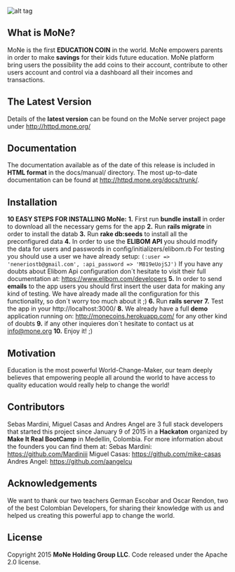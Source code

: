 ![alt tag](https://encrypted-tbn1.gstatic.com/images?q=tbn:ANd9GcQUAQPTH1x00vcd55TpS5vaHdPgF8V8JTNxzliJKWKHFcZj_9db)

## What is MoNe?

MoNe is the first **EDUCATION COIN** in the world. MoNe empowers parents in order to make **savings** for their kids future education. MoNe platform bring users the possibility the add coins to their account, contribute to other users account and control via a dashboard all their incomes and transactions. 

## The Latest Version

Details of the **latest version** can be found on the MoNe server project page under http://httpd.mone.org/

## Documentation

The documentation available as of the date of this release is included in **HTML format** in the docs/manual/ directory.  The most
up-to-date documentation can be found at http://httpd.mone.org/docs/trunk/.

## Installation
**10 EASY STEPS FOR INSTALLING MoNe:**
**1.** First run **bundle install** in order to download all the necessary gems for the app
**2.** Run **rails migrate** in order to install the datab
**3.** Run **rake db:seeds** to install all the preconfigured data
**4.** In order to use the **ELIBOM API** you should modify the data for users and passwords in config/initializers/elibom.rb
For testing you should use a user we have already setup: 
 ```(:user => 'neneriostb@gmail.com', :api_password => 'M819eUojSJ')```
If you have any doubts about Elibom Api configuration don´t hesitate to visit their full documentation at: https://www.elibom.com/developers
**5.** In order to send **emails** to the app users you should first insert the user data for making any kind of testing. We have already made all the configuration for this functionality, so don´t worry too much about it ;)
**6.** Run **rails server**
**7.** Test the app in your http://localhost:3000/
**8.** We already have a full **demo** application running on: http://monecoins.herokuapp.com/ for any other kind of doubts
**9.** if any other inquieres don´t hesitate to contact us at info@mone.org
**10.** Enjoy it! ;)



## Motivation

Education is the most powerful World-Change-Maker, our team deeply believes that empowering people all around the world to have access to quality education would really help to change the world!

## Contributors

Sebas Mardini, Miguel Casas and Andres Angel are 3 full stack developers that started this project since January 9 of 2015 in a **Hackaton** organized by **Make It Real BootCamp** in Medellin, Colombia. For more information about the founders you can find them at: 
Sebas Mardini: https://github.com/Mardiniii 
Miguel Casas: https://github.com/mike-casas
Andres Angel: https://github.com/aangelcu 

## Acknowledgements

We want to thank our two teachers German Escobar and Oscar Rendon, two of the best Colombian Developers, for sharing their knowledge with us and helped us creating this powerful app to change the world. 

## License

Copyright 2015 **MoNe Holding Group LLC**. Code released under the Apache 2.0 license.

